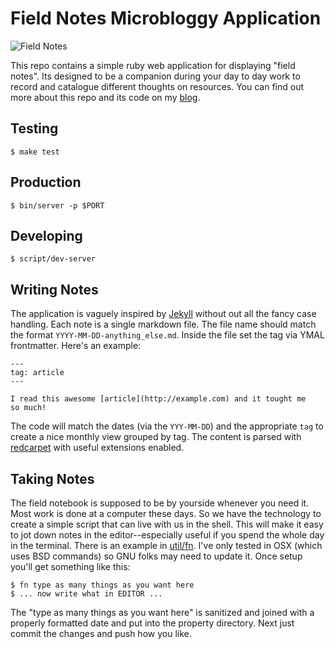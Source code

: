 # Field Notes Microbloggy Application

![Field Notes](http://ecx.images-amazon.com/images/I/61ChcbV2nbL._SY355_.jpg)

This repo contains a simple ruby web application for displaying "field
notes". Its designed to be a companion during your day to day work to
record and catalogue different thoughts on resources. You can find out
more about this repo and its code on my [blog][blog post].

## Testing

	$ make test

## Production

	$ bin/server -p $PORT

## Developing

	$ script/dev-server

## Writing Notes

The application is vaguely inspired by [Jekyll][] without out all the
fancy case handling. Each note is a single markdown file. The file
name should match the format `YYYY-MM-DD-anything_else.md`. Inside the
file set the tag via YMAL frontmatter. Here's an example:

	---
	tag: article
	---

	I read this awesome [article](http://example.com) and it tought me
	so much!

The code will match the dates (via the `YYY-MM-DD`) and the
appropriate `tag` to create a nice monthly view grouped by tag. The
content is parsed with [redcarpet][] with useful extensions enabled.

## Taking Notes

The field notebook is supposed to be by yourside whenever you need it.
Most work is done at a computer these days. So we have the technology
to create a simple script that can live with us in the shell. This
will make it easy to jot down notes in the editor--especially useful
if you spend the whole day in the terminal. There is an example in
[util/fn](util/fn). I've only tested in OSX (which uses BSD
commands) so GNU folks may need to update it. Once setup you'll get
something like this:

	$ fn type as many things as you want here
	$ ... now write what in EDITOR ...

The "type as many things as you want here" is sanitized and joined
with a properly formatted date and put into the property directory.
Next just commit the changes and push how you like.

[redcarpet]: https://github.com/vmg/redcarpet
[jekyll]: http://jekyllrb.com
[blog post]: http://hawkins.io/2015/04/introducing-field-notes/
